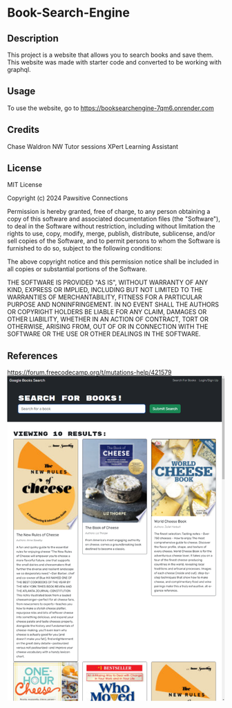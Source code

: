 # Book-Search-Engine

## Description

This project is a website that allows you to search books and save them. This website was made with starter code and converted to be working with graphql.

## Usage

To use the website, go to https://booksearchengine-7qm6.onrender.com


## Credits

Chase Waldron
NW Tutor sessions
XPert Learning Assistant

## License

MIT License

Copyright (c) 2024 Pawsitive Connections

Permission is hereby granted, free of charge, to any person obtaining a copy
of this software and associated documentation files (the "Software"), to deal
in the Software without restriction, including without limitation the rights
to use, copy, modify, merge, publish, distribute, sublicense, and/or sell
copies of the Software, and to permit persons to whom the Software is
furnished to do so, subject to the following conditions:

The above copyright notice and this permission notice shall be included in all
copies or substantial portions of the Software.

THE SOFTWARE IS PROVIDED "AS IS", WITHOUT WARRANTY OF ANY KIND, EXPRESS OR
IMPLIED, INCLUDING BUT NOT LIMITED TO THE WARRANTIES OF MERCHANTABILITY,
FITNESS FOR A PARTICULAR PURPOSE AND NONINFRINGEMENT. IN NO EVENT SHALL THE
AUTHORS OR COPYRIGHT HOLDERS BE LIABLE FOR ANY CLAIM, DAMAGES OR OTHER
LIABILITY, WHETHER IN AN ACTION OF CONTRACT, TORT OR OTHERWISE, ARISING FROM,
OUT OF OR IN CONNECTION WITH THE SOFTWARE OR THE USE OR OTHER DEALINGS IN THE
SOFTWARE.

## References

https://forum.freecodecamp.org/t/mutations-help/421579
![alt text](image.png)
